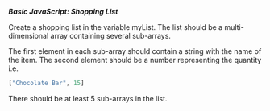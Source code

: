 ***Basic JavaScript: Shopping List***

Create a shopping list in the variable myList. The list should be a multi-dimensional array containing several sub-arrays.

The first element in each sub-array should contain a string with the name of the item. The second element should be a number representing the quantity i.e.

```javascript
["Chocolate Bar", 15]
```

There should be at least 5 sub-arrays in the list.
